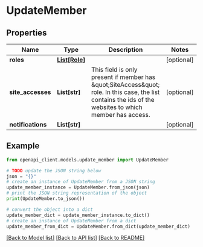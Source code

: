 # UpdateMember


## Properties

Name | Type | Description | Notes
------------ | ------------- | ------------- | -------------
**roles** | [**List[Role]**](Role.md) |  | [optional] 
**site_accesses** | **List[str]** | This field is only present if member has \&quot;SiteAccess\&quot; role. In this case, the list contains the ids of the websites to which member has access. | [optional] 
**notifications** | **List[str]** |  | [optional] 

## Example

```python
from openapi_client.models.update_member import UpdateMember

# TODO update the JSON string below
json = "{}"
# create an instance of UpdateMember from a JSON string
update_member_instance = UpdateMember.from_json(json)
# print the JSON string representation of the object
print(UpdateMember.to_json())

# convert the object into a dict
update_member_dict = update_member_instance.to_dict()
# create an instance of UpdateMember from a dict
update_member_from_dict = UpdateMember.from_dict(update_member_dict)
```
[[Back to Model list]](../README.md#documentation-for-models) [[Back to API list]](../README.md#documentation-for-api-endpoints) [[Back to README]](../README.md)


